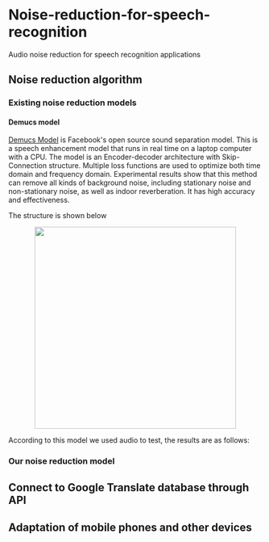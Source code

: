 # Noise-reduction-for-speech-recognition
Audio noise reduction for speech recognition applications

## Noise reduction algorithm
### Existing noise reduction models
#### Demucs model
[Demucs Model](https://github.com/facebookresearch/denoiser) is Facebook's open source sound separation model. This is a speech enhancement model that runs in real time on a laptop computer with a CPU. The model is an Encoder-decoder architecture with Skip-Connection structure. Multiple loss functions are used to optimize both time domain and frequency domain. Experimental results show that this method can remove all kinds of background noise, including stationary noise and non-stationary noise, as well as indoor reverberation. It has high accuracy and effectiveness.

The structure is shown below

<div align=center><img src="https://github.com/chengshanpm/Noise_reduction_for_speech_recognition/blob/main/images/demucs.png" width="400" height="400" /></div>

According to this model we used audio to test, the results are as follows:



### Our noise reduction model



## Connect to Google Translate database through API



## Adaptation of mobile phones and other devices




